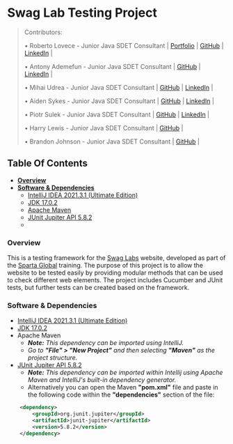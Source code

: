 # Swag Lab Testing Project

> Contributors:
>
> • Roberto Lovece - Junior Java SDET Consultant | [Portfolio](https://robertolovece.github.io/Portfolio-Website/) | [GitHub](https://github.com/RobertoLovece) | [LinkedIn](https://www.linkedin.com/in/roberto-lovece-20abb121a/) |
>
> • Antony Ademefun - Junior Java SDET Consultant | [GitHub](https://github.com/antonya3) | [LinkedIn](https://www.linkedin.com/in/antony-ademefun/) |
>
> • Mihai Udrea - Junior Java SDET Consultant | [GitHub](https://github.com/udreamihai) | [LinkedIn](https://www.linkedin.com/in/mihai-udrea-307885b7/) |
>
> • Aiden Sykes - Junior Java SDET Consultant | [GitHub](https://github.com/AidenSykes1999) | [LinkedIn](https://www.linkedin.com/in/aiden-sykes/) |
>
> • Piotr Sulek - Junior Java SDET Consultant | [GitHub](https://github.com/piotr02) | [LinkedIn](https://www.linkedin.com/in/piotr-sulek/) |
>
> • Harry Lewis - Junior Java SDET Consultant | [GitHub](https://github.com/harrylewis955) |
> 
> • Brandon Johnson - Junior Java SDET Consultant | [GitHub](https://github.com/brandonj987) |
>
>

## **Table Of Contents**
* [**Overview**](#overview)
* [**Software & Dependencies**](#software-&-dependencies)
  - [IntelliJ IDEA 2021.3.1 (Ultimate Edition)](#intellij-idea-2021.3.1-(ultimate-edition))
  - [JDK 17.0.2](#jdk-17.0.2)
  - [Apache Maven](#apache-maven)
  - [JUnit Jupiter API 5.8.2](#junit-jupiter-api)
  - 

### Overview
This is a testing framework for the [Swag Labs](https://www.saucedemo.com/)
website, developed as part of the [Sparta Global](https://www.spartaglobal.com/) 
training. The purpose of this project is to allow the website to be
tested easily by providing modular methods that can be used to check
different web elements. The project includes Cucumber and JUnit tests,
but further tests can be created based on the framework.

### Software & Dependencies
* [IntelliJ IDEA 2021.3.1 (Ultimate Edition)](https://www.jetbrains.com/idea/download/#section=windows)
* [JDK 17.0.2](https://jdk.java.net/17/)
* Apache Maven
    * _**Note:** This dependency can be imported using IntelliJ._
    * _Go to **"File" > "New Project"** and then selecting **"Maven"** as the project structure._
* [JUnit Jupiter API 5.8.2](https://mvnrepository.com/artifact/org.junit.jupiter/junit-jupiter-api/5.8.2)
  * _**Note:** This dependency can be imported within Intellij using Apache Maven and IntelliJ's built-in dependency generator._
  * Alternatively you can open the Maven **"pom.xml"** file and paste in the following code within the **"dependencies"** section of the file:
```xml
    <dependency>
        <groupId>org.junit.jupiter</groupId>
        <artifactId>junit-jupiter</artifactId>
        <version>5.8.2</version>
    </dependency>
```


